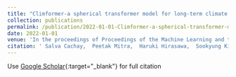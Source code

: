 ```yaml
---
title: "Climformer-a spherical transformer model for long-term climate projections"
collection: publications
permalink: /publication/2022-01-01-Climformer-a-spherical-transformer-model-for-long-term-climate-projections
date: 2022-01-01
venue: 'In the proceedings of Proceedings of the Machine Learning and the Phys-ical Sciences Workshop, NeurIPS 2022'
citation: ' Salva Cachay,  Peetak Mitra,  Haruki Hirasawa,  Sookyung Kim,  Subhashis Hazarika,  Dipti Hingmire,  Phil Rasch,  Hansi Singh,  Kalai Ramea, &quot;Climformer-a spherical transformer model for long-term climate projections.&quot; In the proceedings of Proceedings of the Machine Learning and the Phys-ical Sciences Workshop, NeurIPS 2022, 2022.'
---
```

Use [Google Scholar](https://scholar.google.com/scholar?q=Climformer+a+spherical+transformer+model+for+long+term+climate+projections){:target="_blank"} for full citation